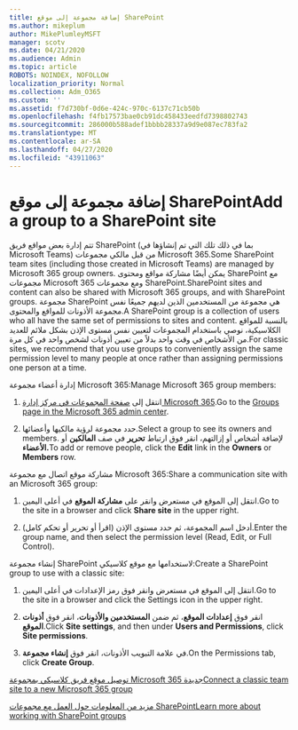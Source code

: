 ```yaml
---
title: إضافة مجموعة إلى موقع SharePoint
ms.author: mikeplum
author: MikePlumleyMSFT
manager: scotv
ms.date: 04/21/2020
ms.audience: Admin
ms.topic: article
ROBOTS: NOINDEX, NOFOLLOW
localization_priority: Normal
ms.collection: Adm_O365
ms.custom: ''
ms.assetid: f7d730bf-0d6e-424c-970c-6137c71cb50b
ms.openlocfilehash: f4fb17573bae0cb91dc458433eedfd7398802743
ms.sourcegitcommit: 286000b588adef1bbbb28337a9d9e087ec783fa2
ms.translationtype: MT
ms.contentlocale: ar-SA
ms.lasthandoff: 04/27/2020
ms.locfileid: "43911063"
---
```

# <a name="add-a-group-to-a-sharepoint-site"></a><span data-ttu-id="417f8-102">إضافة مجموعة إلى موقع SharePoint</span><span class="sxs-lookup"><span data-stu-id="417f8-102">Add a group to a SharePoint site</span></span>

<span data-ttu-id="417f8-103">تتم إدارة بعض مواقع فريق SharePoint (بما في ذلك تلك التي تم إنشاؤها في Microsoft Teams) من قبل مالكي مجموعات Microsoft 365.</span><span class="sxs-lookup"><span data-stu-id="417f8-103">Some SharePoint team sites (including those created in Microsoft Teams) are managed by Microsoft 365 group owners.</span></span> <span data-ttu-id="417f8-104">يمكن أيضًا مشاركة مواقع ومحتوى SharePoint مع مجموعات Microsoft 365 ومع مجموعات SharePoint.</span><span class="sxs-lookup"><span data-stu-id="417f8-104">SharePoint sites and content can also be shared with Microsoft 365 groups, and with SharePoint groups.</span></span> <span data-ttu-id="417f8-105">مجموعة SharePoint هي مجموعة من المستخدمين الذين لديهم جميعًا نفس مجموعة الأذونات للمواقع والمحتوى.</span><span class="sxs-lookup"><span data-stu-id="417f8-105">A SharePoint group is a collection of users who all have the same set of permissions to sites and content.</span></span> <span data-ttu-id="417f8-106">بالنسبة للمواقع الكلاسيكية، نوصي باستخدام المجموعات لتعيين نفس مستوى الإذن بشكل ملائم للعديد من الأشخاص في وقت واحد بدلاً من تعيين أذونات لشخص واحد في كل مرة.</span><span class="sxs-lookup"><span data-stu-id="417f8-106">For classic sites, we recommend that you use groups to conveniently assign the same permission level to many people at once rather than assigning permissions one person at a time.</span></span>
  
<span data-ttu-id="417f8-107">إدارة أعضاء مجموعة Microsoft 365:</span><span class="sxs-lookup"><span data-stu-id="417f8-107">Manage Microsoft 365 group members:</span></span>
  
1. <span data-ttu-id="417f8-108">انتقل إلى [صفحة المجموعات في مركز إدارة Microsoft 365](https://portal.office.com/adminportal/home#/groups).</span><span class="sxs-lookup"><span data-stu-id="417f8-108">Go to the [Groups page in the Microsoft 365 admin center](https://portal.office.com/adminportal/home#/groups).</span></span>
    
2. <span data-ttu-id="417f8-109">حدد مجموعة لرؤية مالكيها وأعضائها.</span><span class="sxs-lookup"><span data-stu-id="417f8-109">Select a group to see its owners and members.</span></span> <span data-ttu-id="417f8-110">لإضافة أشخاص أو إزالتهم، انقر فوق ارتباط **تحرير** في صف **المالكين** أو **الأعضاء.**</span><span class="sxs-lookup"><span data-stu-id="417f8-110">To add or remove people, click the **Edit** link in the **Owners** or **Members** row.</span></span> 
    
<span data-ttu-id="417f8-111">مشاركة موقع اتصال مع مجموعة Microsoft 365:</span><span class="sxs-lookup"><span data-stu-id="417f8-111">Share a communication site with an Microsoft 365 group:</span></span>
  
1. <span data-ttu-id="417f8-112">انتقل إلى الموقع في مستعرض وانقر على **مشاركة الموقع** في أعلى اليمين.</span><span class="sxs-lookup"><span data-stu-id="417f8-112">Go to the site in a browser and click **Share site** in the upper right.</span></span> 
    
2. <span data-ttu-id="417f8-113">أدخل اسم المجموعة، ثم حدد مستوى الإذن (اقرأ أو تحرير أو تحكم كامل).</span><span class="sxs-lookup"><span data-stu-id="417f8-113">Enter the group name, and then select the permission level (Read, Edit, or Full Control).</span></span>
    
<span data-ttu-id="417f8-114">إنشاء مجموعة SharePoint لاستخدامها مع موقع كلاسيكي:</span><span class="sxs-lookup"><span data-stu-id="417f8-114">Create a SharePoint group to use with a classic site:</span></span>
  
1. <span data-ttu-id="417f8-115">انتقل إلى الموقع في مستعرض وانقر فوق رمز الإعدادات في أعلى اليمين.</span><span class="sxs-lookup"><span data-stu-id="417f8-115">Go to the site in a browser and click the Settings icon in the upper right.</span></span>
    
2. <span data-ttu-id="417f8-116">انقر فوق **إعدادات الموقع**، ثم ضمن **المستخدمين والأذونات**، انقر فوق **أذونات الموقع**.</span><span class="sxs-lookup"><span data-stu-id="417f8-116">Click **Site settings**, and then under **Users and Permissions**, click **Site permissions**.</span></span>
    
3. <span data-ttu-id="417f8-117">في علامة التبويب الأذونات، انقر فوق **إنشاء مجموعة**.</span><span class="sxs-lookup"><span data-stu-id="417f8-117">On the Permissions tab, click **Create Group**.</span></span>
    
[<span data-ttu-id="417f8-118">توصيل موقع فريق كلاسيكي بمجموعة Microsoft 365 جديدة</span><span class="sxs-lookup"><span data-stu-id="417f8-118">Connect a classic team site to a new Microsoft 365 group</span></span>](https://go.microsoft.com/fwlink/?linkid=2008654)
  
[<span data-ttu-id="417f8-119">مزيد من المعلومات حول العمل مع مجموعات SharePoint</span><span class="sxs-lookup"><span data-stu-id="417f8-119">Learn more about working with SharePoint groups</span></span>](https://go.microsoft.com/fwlink/?linkid=874658)
  

